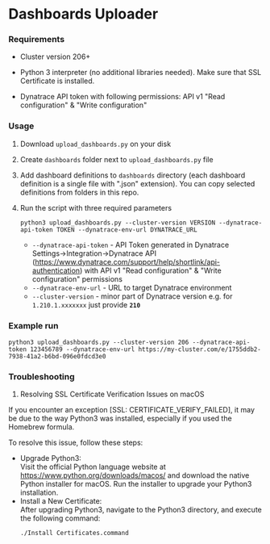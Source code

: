 # Dashboards Uploader

### Requirements

- Cluster version 206+

- Python 3 interpreter (no additional libraries needed). Make sure that SSL Certificate is installed.

- Dynatrace API token with following permissions: API v1 "Read configuration" & "Write configuration"

### Usage

1. Download `upload_dashboards.py` on your disk

1. Create `dashboards` folder next to `upload_dashboards.py` file

1. Add dashboard definitions to `dashboards` directory (each dashboard definition is a single file with ".json" extension). You can copy selected definitions from folders in this repo.

1. Run the script with three required parameters 
    ```
    python3 upload_dashboards.py --cluster-version VERSION --dynatrace-api-token TOKEN --dynatrace-env-url DYNATRACE_URL
    ```
    - `--dynatrace-api-token` - API Token generated in Dynatrace Settings→Integration→Dynatrace API (https://www.dynatrace.com/support/help/shortlink/api-authentication) with API v1 "Read configuration" & "Write configuration" permissions
    - `--dynatrace-env-url` - URL to target Dynatrace environment
    - `--cluster-version` - minor part of Dynatrace version e.g. for `1.210.1.xxxxxxx` just provide **`210`**
    

### Example run

```
python3 upload_dashboards.py --cluster-version 206 --dynatrace-api-token 123456789 --dynatrace-env-url https://my-cluster.com/e/1755ddb2-7938-41a2-b6bd-096e0fdcd3e0
```
### Troubleshooting
1. Resolving SSL Certificate Verification Issues on macOS

If you encounter an exception [SSL: CERTIFICATE_VERIFY_FAILED], it may be due to the way Python3
was installed, especially if you used the Homebrew formula.

To resolve this issue, follow these steps:
-  Upgrade Python3:   
   Visit the official Python language website at https://www.python.org/downloads/macos/ and
   download the native Python installer for macOS. Run the installer to upgrade your Python3 installation.
- Install a New Certificate:   
  After upgrading Python3, navigate to the Python3 directory, and execute the following command:
    ```
    ./Install Certificates.command
    ```
